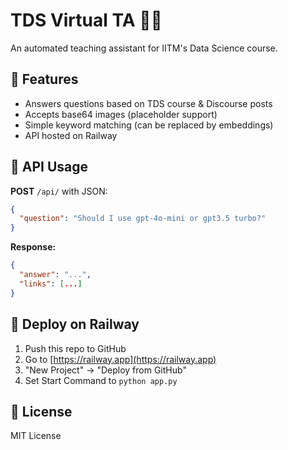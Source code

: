 # TDS Virtual TA 🧠🤖

An automated teaching assistant for IITM's Data Science course.

## 🔧 Features
- Answers questions based on TDS course & Discourse posts
- Accepts base64 images (placeholder support)
- Simple keyword matching (can be replaced by embeddings)
- API hosted on Railway

## 📡 API Usage

**POST** `/api/` with JSON:

```json
{
  "question": "Should I use gpt-4o-mini or gpt3.5 turbo?"
}
```

**Response:**
```json
{
  "answer": "...",
  "links": [...]
}
```

## 🚀 Deploy on Railway

1. Push this repo to GitHub
2. Go to [https://railway.app](https://railway.app)
3. "New Project" → "Deploy from GitHub"
4. Set Start Command to `python app.py`

## 📜 License

MIT License